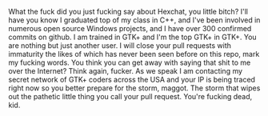 What the fuck did you just fucking say about Hexchat, you little bitch? I'll have you know I graduated top of my class in C++, and I've been involved in numerous open source Windows projects, and I have over 300 confirmed commits on github. I am trained in GTK+ and I'm the top GTK+ in GTK+. You are nothing but just another user. I will close your pull requests with immaturity the likes of which has never been seen before on this repo, mark my fucking words. You think you can get away with saying that shit to me over the Internet? Think again, fucker. As we speak I am contacting my secret network of GTK+ coders across the USA and your IP is being traced right now so you better prepare for the storm, maggot. The storm that wipes out the pathetic little thing you call your pull request. You're fucking dead, kid.
